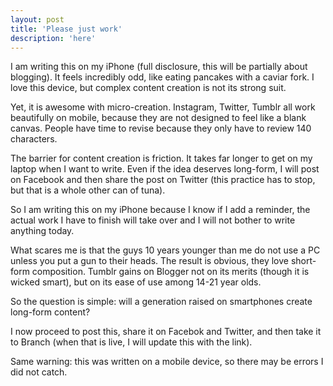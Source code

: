```yaml
---
layout: post
title: 'Please just work'
description: 'here'
---
```


I am writing this on my iPhone (full disclosure, this will be partially about blogging). It feels incredibly odd, like eating pancakes with a caviar fork. I love this device, but complex content creation is not its strong suit. 

Yet, it is awesome with micro-creation. Instagram, Twitter, Tumblr all work beautifully on mobile, because they are not designed to feel like a blank canvas. People have time to revise because they only have to review 140 characters.

The barrier for content creation is friction. It takes far longer to get on my laptop when I want to write. Even if the idea deserves long-form, I will post on Facebook and then share the post on Twitter (this practice has to stop, but that is a whole other can of tuna).

So I am writing this on my iPhone because I know if I add a reminder, the actual work I have to finish will take over and I will not bother to write anything today.

What scares me is that the guys 10 years younger than me do not use a PC unless you put a gun to their heads. The result is obvious, they love short-form composition. Tumblr gains on Blogger not on its merits (though it is wicked smart), but on its ease of use among 14-21 year olds.

So the question is simple: will a generation raised on smartphones create long-form content?

I now proceed to post this, share it on Facebok and Twitter, and then take it to Branch (when that is live, I will update this with the link).

Same warning: this was written on a mobile device, so there may be errors I did not catch. 
